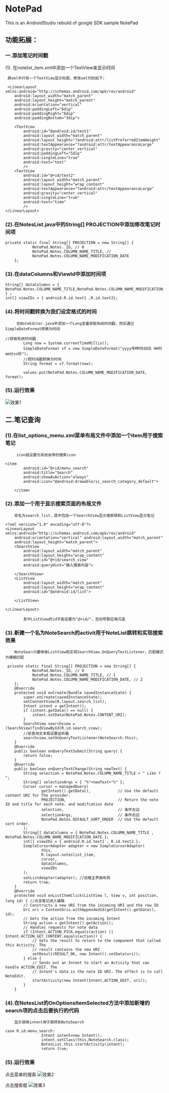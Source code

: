 # NotePad
This is an AndroidStudio rebuild of google SDK sample NotePad

## 功能拓展：

### 一.添加笔记时间戳

(1). 在notelist_item.xml中添加一个TextView来显示时间

     原xml中只有一个TextView显示标题，修改xml代码如下:
```
 <LinearLayout xmlns:android="http://schemas.android.com/apk/res/android"
    android:layout_width="match_parent"
    android:layout_height="match_parent"
    android:orientation="vertical"
    android:paddingLeft="6dip"
    android:paddingRight="6dip"
    android:paddingBottom="3dip">
    
    <TextView
        android:id="@android:id/text1"
        android:layout_width="match_parent"
        android:layout_height="?android:attr/listPreferredItemHeight"
        android:textAppearance="?android:attr/textAppearanceLarge"
        android:gravity="center_vertical"
        android:paddingLeft="5dip"
        android:singleLine="true"
        android:text="test"
        />
    <TextView
        android:id="@+id/text2"
        android:layout_width="match_parent"
        android:layout_height="wrap_content"
        android:textAppearance="?android:attr/textAppearanceLarge"
        android:gravity="center_vertical"
        android:singleLine="true"
        android:text="time"
        />
</LinearLayout>
```


### (2).在NotesList.java中的String[] PROJECTION中添加修改笔记时间项
```
private static final String[] PROJECTION = new String[] {
            NotePad.Notes._ID, // 0
            NotePad.Notes.COLUMN_NAME_TITLE, //
            NotePad.Notes.COLUMN_NAME_MODIFICATION_DATE
    };
```
  
### (3).在dataColumns和ViewId中添加时间项
```
String[] dataColumns = { NotePad.Notes.COLUMN_NAME_TITLE,NotePad.Notes.COLUMN_NAME_MODIFICATION_DATE } ;
int[] viewIDs = { android.R.id.text1 ,R.id.text2};
```
### (4).将时间戳转换为我们设定格式的时间
         在NoteEditor.java中添加一个Long变量获取系统时间戳，然后通过SimpleDateFormat转换为时间
```
//获取系统时间戳
        Long now = System.currentTimeMillis();
        SimpleDateFormat sf = new SimpleDateFormat("yyyy年MM月dd日 HH时mm分ss秒");
        //把时间戳转换为时间
        String format = sf.format(now);

        values.put(NotePad.Notes.COLUMN_NAME_MODIFICATION_DATE, format);
```

### (5).运行效果
![效果1](app/src/main/res/drawable/screenshoots/1.png)

## 二.笔记查询

### (1).在list_options_menu.xml菜单布局文件中添加一个item用于搜索笔记
         icon就设置为系统自带的搜索icon
```
<item
        android:id="@+id/menu_search"
        android:title="Search"
        android:showAsAction="always"
        android:icon="@android:drawable/ic_search_category_default">

    </item>
```
### (2).添加一个用于显示搜索页面的布局文件
        命名为search_list，其中包括一个SearchView显示搜索框和ListView显示笔记
```
<?xml version="1.0" encoding="utf-8"?>
<LinearLayout xmlns:android="http://schemas.android.com/apk/res/android"
    android:orientation="vertical" android:layout_width="match_parent"
    android:layout_height="match_parent">
    <SearchView
        android:layout_width="match_parent"
        android:layout_height="wrap_content"
        android:id="@+id/search_view"
        android:queryHint="输入搜索内容">

    </SearchView>
    <ListView
        android:layout_width="match_parent"
        android:layout_height="wrap_content"
        android:id="@android:id/list">

    </ListView>

</LinearLayout>
```
            其中ListView的id不能设置为"@+id/"，否则导致应用闪退
### (3).新建一个名为NoteSearch的activit用于NoteList跳转和实现搜索效果
        NoteSearch要继承ListView和实现SearchView.OnQueryTextListener，匹配模式为模糊匹配
```
 private static final String[] PROJECTION = new String[] {
            NotePad.Notes._ID, // 0
            NotePad.Notes.COLUMN_NAME_TITLE, // 1
            NotePad.Notes.COLUMN_NAME_MODIFICATION_DATE, // 2
    };
    @Override
    protected void onCreate(Bundle savedInstanceState) {
        super.onCreate(savedInstanceState);
        setContentView(R.layout.search_list);
        Intent intent = getIntent();
        if (intent.getData() == null) {
            intent.setData(NotePad.Notes.CONTENT_URI);
        }
        SearchView searchview = (SearchView)findViewById(R.id.search_view);
        //给查询文本框设置监听器
        searchview.setOnQueryTextListener(NoteSearch.this);
    }
    @Override
    public boolean onQueryTextSubmit(String query) {
        return false;
    }
    @Override
    public boolean onQueryTextChange(String newText) {
        String selection = NotePad.Notes.COLUMN_NAME_TITLE + " Like ? ";
        String[] selectionArgs = { "%"+newText+"%" };
        Cursor cursor = managedQuery(
                getIntent().getData(),            // Use the default content URI for the provider.
                PROJECTION,                       // Return the note ID and title for each note. and modifcation date
                selection,                        // 条件左边
                selectionArgs,                    // 条件右边
                NotePad.Notes.DEFAULT_SORT_ORDER  // Use the default sort order.
        );
        String[] dataColumns = { NotePad.Notes.COLUMN_NAME_TITLE ,  NotePad.Notes.COLUMN_NAME_MODIFICATION_DATE };
        int[] viewIDs = { android.R.id.text1 , R.id.text2 };
        SimpleCursorAdapter adapter = new SimpleCursorAdapter(
                this,
                R.layout.noteslist_item,
                cursor,
                dataColumns,
                viewIDs
        );
        setListAdapter(adapter); //加载主界面布局
        return true;
    }
    @Override
    protected void onListItemClick(ListView l, View v, int position, long id) { //点击笔记进入编辑
        // Constructs a new URI from the incoming URI and the row ID
        Uri uri = ContentUris.withAppendedId(getIntent().getData(), id);
        // Gets the action from the incoming Intent
        String action = getIntent().getAction();
        // Handles requests for note data
        if (Intent.ACTION_PICK.equals(action) || Intent.ACTION_GET_CONTENT.equals(action)) {
            // Sets the result to return to the component that called this Activity. The
            // result contains the new URI
            setResult(RESULT_OK, new Intent().setData(uri));
        } else {
            // Sends out an Intent to start an Activity that can handle ACTION_EDIT. The
            // Intent's data is the note ID URI. The effect is to call NoteEdit.
            startActivity(new Intent(Intent.ACTION_EDIT, uri));
        }
    }
```
### (4).在NotesList的OnOptionsItemSelected方法中添加新增的search项的点击后要执行的代码
        显示调用intent用于跳转到NoteSearch
```
case R.id.menu_search:
                Intent intent=new Intent();
                intent.setClass(this,NoteSearch.class);
                NotesList.this.startActivity(intent);
                return true;
```
### (5).运行效果
点击菜单的搜索
![效果2](app/src/main/res/screenshoots/2.png)

点击搜索框
![效果3](app/src/main/res/screenshoots/3.png)

